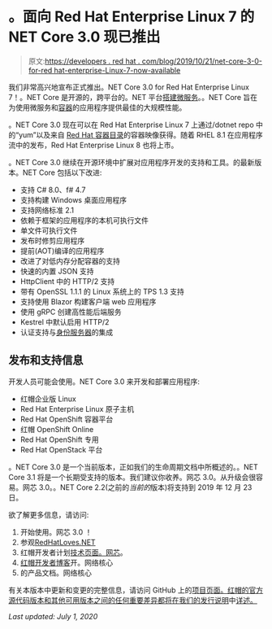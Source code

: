 # 。面向 Red Hat Enterprise Linux 7 的 NET Core 3.0 现已推出

> 原文:[https://developers . red hat . com/blog/2019/10/21/net-core-3-0-for-red hat-enterprise-Linux-7-now-available](https://developers.redhat.com/blog/2019/10/21/net-core-3-0-for-red-hat-enterprise-linux-7-now-available)

我们非常高兴地宣布正式推出。NET Core 3.0 for Red Hat Enterprise Linux 7！。NET Core 是开源的，跨平台的。NET 平台[搭建微服务](https://developers.redhat.com/topics/microservices/)。。NET Core 旨在为使用微服务和[容器](https://developers.redhat.com/topics/containers/)的应用程序提供最佳的大规模性能。

。NET Core 3.0 现在可以在 Red Hat Enterprise Linux 7 上通过/dotnet repo 中的“yum”以及来自 [Red Hat 容器目录](https://access.redhat.com/containers/#/search/dotnet)的容器映像获得。随着 RHEL 8.1 在应用程序流中的发布，Red Hat Enterprise Linux 8 也将上市。

。NET Core 3.0 继续在开源环境中扩展对应用程序开发的支持和工具。的最新版本。NET Core 包括以下改进:

*   支持 C# 8.0、f# 4.7
*   支持构建 Windows 桌面应用程序
*   支持网络标准 2.1
*   依赖于框架的应用程序的本机可执行文件
*   单文件可执行文件
*   发布时修剪应用程序
*   提前(AOT)编译的应用程序
*   改进了对低内存分配容器的支持
*   快速的内置 JSON 支持
*   HttpClient 中的 HTTP/2 支持
*   带有 OpenSSL 1.1.1 的 Linux 系统上的 TPS 1.3 支持
*   支持使用 Blazor 构建客户端 web 应用程序
*   使用 gRPC 创建高性能后端服务
*   Kestrel 中默认启用 HTTP/2
*   认证支持与[身份服务器](https://identityserver.io/)的集成

## 发布和支持信息

开发人员可能会使用。NET Core 3.0 来开发和部署应用程序:

*   红帽企业版 Linux
*   Red Hat Enterprise Linux 原子主机
*   Red Hat OpenShift 容器平台
*   红帽 OpenShift Online
*   Red Hat OpenShift 专用
*   Red Hat OpenStack 平台

。NET Core 3.0 是一个当前版本，正如我们的生命周期文档中所概述的。。NET Core 3.1 将是一个长期受支持的版本。我们建议你收养。网芯 3.0。从升级会很容易。网芯 3.0。。NET Core 2.2(之前的*当前的*版本)将支持到 2019 年 12 月 23 日。

欲了解更多信息，请访问:

1.  开始使用。网芯 3.0 ！
2.  参观[RedHatLoves.NET](http://www.redhatloves.net/)
3.  红帽开发者计划[技术页面。网芯](https://developers.redhat.com/products/dotnet/overview/)。
4.  [红帽开发者博客](https://developers.redhat.com/blog/category/programming/dot-net/)开。网络核心
5.  的产品文档。网络核心

有关本版本中更新和变更的完整信息，请访问 GitHub 上的[项目页面。红帽的官方源代码版本和其他可用版本之间的任何重要差异都将在我们的发行说明](https://github.com/dotnet/core/blob/master/release-notes/3.0/3.0.0/3.0.0.md)中[详述。](https://developers.redhat.com/products/dotnet/docs-and-apis/)

*Last updated: July 1, 2020*